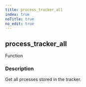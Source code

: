 ```yaml
---
title: process_tracker_all
index: true
noTitle: true
no_edit: true
---
```




<div class="vql_item"></div>


## process_tracker_all
<span class='vql_type pull-right page-header'>Function</span>


### Description

Get all prcesses stored in the tracker.

